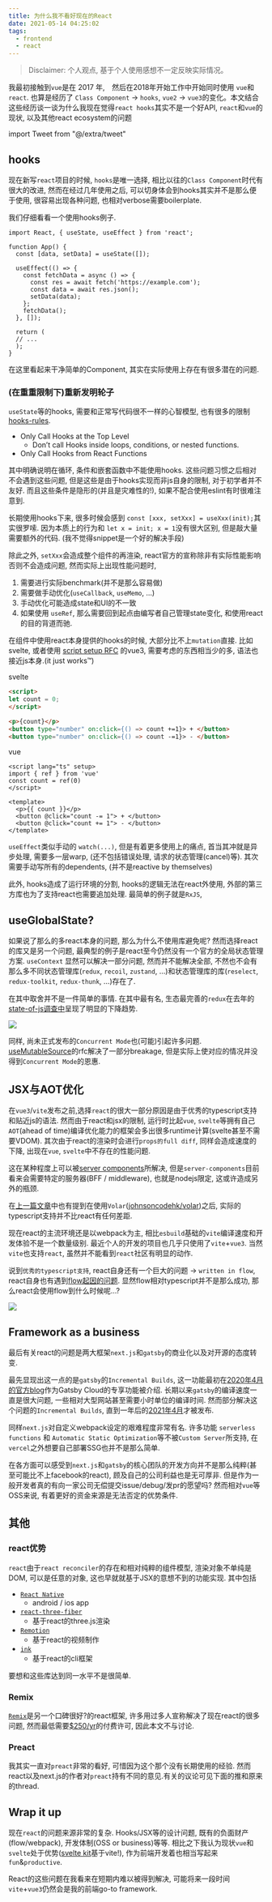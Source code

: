 ```yaml
---
title: 为什么我不看好现在的React
date: 2021-05-14 04:25:02
tags:
  - frontend
  - react
---
```


> Disclaimer: 个人观点, 基于个人使用感想不一定反映实际情况。

我最初接触到`vue`是在 2017 年,　然后在2018年开始工作中开始同时使用 `vue`和`react`. 也算是经历了 `Class Component` -> `hooks`, `vue2` -> `vue3`的变化。本文结合这些经历谈一谈为什么我现在觉得`react hooks`其实不是一个好API, `react`和`vue`的现状, 以及其他react ecosystem的问题

import Tweet from "@/extra/tweet"

## hooks

现在新写`react`项目的时候, `hooks`是唯一选择, 相比以往的`Class Component`时代有很大的改进, 然而在经过几年使用之后, 可以切身体会到hooks其实并不是那么便于使用, 很容易出现各种问题, 也相对verbose需要boilerplate.

我们仔细看看一个使用hooks例子.

```tsx
import React, { useState, useEffect } from 'react';
 
function App() {
  const [data, setData] = useState([]);
 
  useEffect(() => {
    const fetchData = async () => {
      const res = await fetch('https://example.com');
      const data = await res.json(); 
      setData(data);
    };
    fetchData();
  }, []);
 
  return (
  // ...
  );
}
```

在这里看起来干净简单的Component, 其实在实际使用上存在有很多潜在的问题.

### (在重重限制下)重新发明轮子

`useState`等的hooks, 需要和正常写代码很不一样的心智模型, 也有很多的限制 [hooks-rules](https://reactjs.org/docs/hooks-rules.html).

- Only Call Hooks at the Top Level
  - Don’t call Hooks inside loops, conditions, or nested functions.
- Only Call Hooks from React Functions

其中明确说明在循环, 条件和嵌套函数中不能使用hooks. 这些问题习惯之后相对不会遇到这些问题, 但是这些是由于hooks实现而非js自身的限制, 对于初学者并不友好. 而且这些条件是隐形的(并且是灾难性的!), 如果不配合使用eslint有时很难注意到. 

长期使用hooks下来, 很多时候会感到 `const [xxx, setXxx] = useXxx(init);`其实很罗嗦. 因为本质上的行为和 `let x = init; x = 1`没有很大区别, 但是敲大量需要额外的代码. (我不觉得snippet是一个好的解决手段)

<Tweet url="https://twitter.com/buildsghost/status/1334578160948498434" />

除此之外, `setXxx`会造成整个组件的再渲染, react官方的宣称除非有实际性能影响否则不会造成问题, 然而实际上出现性能问题时, 

1. 需要进行实际benchmark(并不是那么容易做) 
2. 需要做手动优化(`useCallback`, `useMemo`, ...)
3. 手动优化可能造成state和UI的不一致 
4. 如果使用 `useRef`, 那么需要回到起点由编写者自己管理state变化, 和使用react的目的背道而驰.

在组件中使用react本身提供的hooks的时候, 大部分比不上`mutation`直接. 
比如svelte, 或者使用 [script setup RFC](https://github.com/vuejs/rfcs/pull/227) 的vue3, 需要考虑的东西相当少的多, 语法也接近js本身.(it just works™)

<Tweet url="https://twitter.com/youyuxi/status/1380318093113753601" />

svelte

```html
<script>
let count = 0;
</script>

<p>{count}</p>
<button type="number" on:click={() => count +=1}> + </button>
<button type="number" on:click={() => count -=1}> - </button>
```

vue

```vue
<script lang="ts" setup>
import { ref } from 'vue'
const count = ref(0)
</script>

<template>
  <p>{{ count }}</p>
  <button @click="count -= 1"> + </button>
  <button @click="count += 1"> - </button>
</template>
```

`useEffect`类似手动的 `watch(...)`, 但是有着更多使用上的痛点, 首当其冲就是异步处理, 需要多一层warp, (还不包括错误处理, 请求的状态管理(cancel)等). 其次需要手动写所有的dependents, (并不是reactive by themselves)

此外, hooks造成了运行环境的分割, hooks的逻辑无法在react外使用, 外部的第三方库也为了支持react也需要追加处理. 最简单的例子就是`RxJS`, 

<Tweet url="https://twitter.com/BenLesh/status/1334950823965634567" />

## useGlobalState?

如果说了那么的多react本身的问题, 那么为什么不使用库避免呢? 然而选择react的库又是另一个问题, 最典型的例子是react至今仍然没有一个官方的全局状态管理方案. `useContext` 显然可以解决一部分问题, 然而并不能解决全部, 不然也不会有那么多不同状态管理库(`redux`, `recoil`, `zustand`, ...)和状态管理库的库(`reselect`, `redux-toolkit`, `redux-thunk`, ...)存在了. 

在其中取舍并不是一件简单的事情. 在其中最有名, 生态最完善的`redux`在去年的 [state-of-js调查中](https://2020.stateofjs.com/en-US/technologies/)呈现了明显的下降趋势.

![](./state-of-redux-2020.png)

同样, 尚未正式发布的`Concurrent Mode`也(可能)引起许多问题. [useMutableSource](https://github.com/reactjs/rfcs/pull/147)的rfc解决了一部分breakage, 但是实际上使对应的情况并没得到`Concurrent Mode`的恩惠.

## JSX与AOT优化

在`vue3`/`vite`发布之前,选择`react`的很大一部分原因是由于优秀的typescript支持和贴近js的语法. 然而由于react和jsx的限制, 运行时比起`vue`, `svelte`等拥有自己`AOT`(ahead of time)编译优化能力的框架会多出很多runtime计算(svelte甚至不需要VDOM). 其次由于react的渲染时会进行`props的full diff`, 同样会造成速度的下降, 出现在`vue`, `svelte`中不存在的性能问题. 

这在某种程度上可以被[server components](https://reactjs.org/blog/2020/12/21/data-fetching-with-react-server-components.html)所解决, 但是`server-components`目前看来会需要特定的服务器(BFF / middleware), 也就是nodejs限定, 这或许造成另外的瓶颈.

在[上一篇文章](/posts/graphql-rust-with-vue3-and-gcp)中也有提到在使用`Volar`([johnsoncodehk/volar](https://github.com/johnsoncodehk/volar))之后, 实际的typescript支持并不比react有任何差距.

现在react的主流环境还是以webpack为主, 相比`esbuild`基础的`vite`编译速度和开发体验不是一个数量级别. 最近个人的开发的项目也几乎只使用了`vite`+`vue3`. 当然`vite`也支持`react`, 虽然并不能看到`react`社区有明显的动作.

说到`优秀的typescript支持`, react自身还有一个巨大的问题 -> `written in flow`, react自身也有遇到[flow起因的问题](https://github.com/facebook/react/search?q=%24FlowFixMe). 显然flow相对typescript并不是那么成功, 那么react会使用flow到什么时候呢...?

![](./flow-fix-me.png)

## Framework as a business

最后有关react的问题是两大框架`next.js`和`gatsby`的商业化以及对开源的态度转变. 

最先显现出这一点的是`gatsby`的`Incremental Builds`, 这一功能最初在[2020年4月的官方blog](https://www.gatsbyjs.com/blog/2020-04-22-announcing-incremental-builds)作为Gatsby Cloud的专享功能被介绍. 长期以来`gatsby`的编译速度一直是很大问题, 一些相对大型网站甚至需要小时单位的编译时间. 然而部分解决这个问题的`Incremental Builds`, 直到一年后的[2021年4月](https://www.gatsbyjs.com/docs/reference/release-notes/v3.0/#incremental-builds-in-oss)才被发布.

同样`next.js`对自定义webpack设定的艰难程度非常有名. 许多功能 `serverless functions` 和 `Automatic Static Optimization`等不被`Custom Server`所支持, 在`vercel`之外想要自己部署SSG也并不是那么简单. 

在各方面可以感受到`next.js`和`gatsby`的核心团队的开发方向并不是那么纯粹(甚至可能比不上facebook的react), 顾及自己的公司利益也是无可厚非. 但是作为一般开发者真的有向一家公司无偿提交issue/debug/发pr的愿望吗? 然而相对`vue`等OSS来说, 有着更好的资金来源是无法否定的优势条件.

## 其他

### react优势

`react`由于`react reconciler`的存在和相对纯粹的组件模型, 渲染对象不单纯是DOM, 可以是任意的对象, 这也早就就基于JSX的意想不到的功能实现. 其中包括

- [`React Native`](https://reactnative.dev)
  - android / ios app
- [`react-three-fiber`](https://github.com/pmndrs/react-three-fiber)
  - 基于react的three.js渲染
- [`Remotion`](https://www.remotion.dev)
  - 基于react的视频制作
- [`ink`](https://github.com/vadimdemedes/ink)
  - 基于react的cli框架

要想和这些库达到同一水平不是很简单.

### Remix

[`Remix`](https://remix.run/)是另一个口碑很好?的react框架, 许多用过多人宣称解决了现在react的很多问题, 然而最低需要[$250/yr](https://remix.run/buy)的付费许可, 因此本文不与讨论.

### Preact

我其实一直对`preact`非常的看好, 可惜因为这个那个没有长期使用的经验. 然而react以及next.js的作者对`preact`持有不同的意见.有关的议论可见下面的推和原来的thread.

<Tweet url="https://twitter.com/rauchg/status/1343379468077842433" />

<Tweet url="https://twitter.com/dan_abramov/status/1345364771554668544" />

<Tweet url="https://twitter.com/_developit/status/1386702129314816003" />

## Wrap it up

现在`react`的问题来源非常的复杂. Hooks/JSX等的设计问题, 既有的负面财产(flow/webpack), 开发体制(OSS or business)等等. 相比之下我认为现状`vue`和`svelte`处于优势([svelte kit](https://kit.svelte.dev/)基于vite!), 作为前端开发着也相当写起来`fun`&`productive`. 

React的这些问题在我看来在短期内难以被得到解决, 可能将来一段时间`vite`+`vue3`仍然会是我的前端go-to framework.